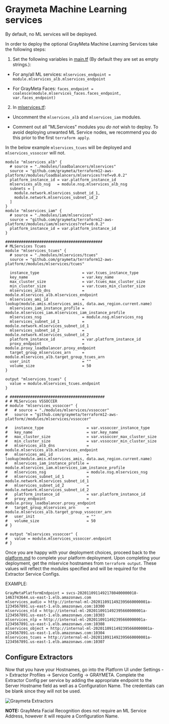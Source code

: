# Graymeta Machine Learning services

By default, no ML services will be deployed.

In order to deploy the optional GrayMeta Machine Learning Services take the following steps:

1. Set the following variables in [main.tf](../main.tf) (By default they are set as empty strings.):

- For any/all ML services: `mlservices_endpoint = module.mlservices_alb.mlservices_endpoint`

- For GrayMeta Faces: `faces_endpoint = coalesce(module.mlservices_faces.faces_endpoint, var.faces_endpoint)`

2. In [mlservices.tf](../mlservices.tf):

- Uncomment the `mlservices_alb` and `mlservices_iam` modules.

- Comment out all "MLServices" modules you *do not* wish to deploy. To avoid deploying unwanted ML Service nodes, we recommend you do this prior to the first `terraform apply`.

In the below example `mlservices_tcues` will be deployed and `mlservices_vssoccer` will not.

```
module "mlservices_alb" {
  # source = "./modules/loadbalancers/mlservices"
  source = "github.com/graymeta/terraform12-aws-platform//modules/loadbalancers/mlservices?ref=v0.0.2"
  platform_instance_id = var.platform_instance_id
  mlservices_alb_nsg   = module.nsg.mlservices_alb_nsg
  subnets = [
    module.network.mlservices_subnet_id_1,
    module.network.mlservices_subnet_id_2
  ]
}
module "mlservices_iam" {
  # source = "./modules/iam/mlservices"
  source = "github.com/graymeta/terraform12-aws-platform//modules/iam/mlservices?ref=v0.0.2"
  platform_instance_id = var.platform_instance_id
}

###########################################
# MLServices Tcues
module "mlservices_tcues" {
  # source = "./modules/mlservices/tcues"
  source = "github.com/graymeta/terraform12-aws-platform//modules/mlservices/tcues"

  instance_type                   = var.tcues_instance_type
  key_name                        = var.key_name
  max_cluster_size                = var.tcues_max_cluster_size
  min_cluster_size                = var.tcues_min_cluster_size
  mlservices_alb_dns              = module.mlservices_alb.mlservices_endpoint
  mlservices_ami_id               = lookup(module.amis.mlservices_amis, data.aws_region.current.name)
  mlservices_iam_instance_profile = module.mlservices_iam.mlservices_iam_instance_profile
  mlservices_nsg                  = module.nsg.mlservices_nsg
  mlservices_subnet_id_1          = module.network.mlservices_subnet_id_1
  mlservices_subnet_id_2          = module.network.mlservices_subnet_id_2
  platform_instance_id            = var.platform_instance_id
  proxy_endpoint                  = module.proxy_loadbalancer.proxy_endpoint
  target_group_mlservices_arn     = module.mlservices_alb.target_group_tcues_arn
  user_init                       = ""
  volume_size                     = 50
}

output "mlservices_tcues" {
  value = module.mlservices_tcues.endpoint
}

# ##########################################
# # MLServices VSSOCCER
# module "mlservices_vssoccer" {
#   # source = "./modules/mlservices/vssoccer"
#   source = "github.com/graymeta/terraform12-aws-platform//modules/mlservices/vssoccer"

#   instance_type                   = var.vssoccer_instance_type
#   key_name                        = var.key_name
#   max_cluster_size                = var.vssoccer_max_cluster_size
#   min_cluster_size                = var.vssoccer_min_cluster_size
#   mlservices_alb_dns              = module.mlservices_alb.mlservices_endpoint
#   mlservices_ami_id               = lookup(module.amis.mlservices_amis, data.aws_region.current.name)
#   mlservices_iam_instance_profile = module.mlservices_iam.mlservices_iam_instance_profile
#   mlservices_nsg                  = module.nsg.mlservices_nsg
#   mlservices_subnet_id_1          = module.network.mlservices_subnet_id_1
#   mlservices_subnet_id_2          = module.network.mlservices_subnet_id_2
#   platform_instance_id            = var.platform_instance_id
#   proxy_endpoint                  = module.proxy_loadbalancer.proxy_endpoint
#   target_group_mlservices_arn     = module.mlservices_alb.target_group_vssoccer_arn
#   user_init                       = ""
#   volume_size                     = 50
# }

# output "mlservices_vssoccer" {
#   value = module.mlservices_vssoccer.endpoint
# }
```

Once you are happy with your deployment choices, proceed back to the [platform.md](platform.md) to complete your platform deployment.  Upon completing your deployment, get the mlservice hostnames from `terraform output`. These values will reflect the modules specified and will be required for the Extractor Service Configs.

EXAMPLE:
```
GrayMetaPlatformEndpoint = svcs-20201109114921780400000018-1463743644.us-east-1.elb.amazonaws.com
mlservices_audio = http://internal-ml-2020110911492395660000001a-1234567891.us-east-1.elb.amazonaws.com:10300
mlservices_nld = http://internal-ml-2020110911492395660000001a-1234567891.us-east-1.elb.amazonaws.com:10303
mlservices_nlp = http://internal-ml-2020110911492395660000001a-1234567891.us-east-1.elb.amazonaws.com:10308
mlservices_object = http://internal-ml-2020110911492395660000001a-1234567891.us-east-1.elb.amazonaws.com:10304
mlservices_tcues = http://internal-ml-2020110911492395660000001a-1234567891.us-east-1.elb.amazonaws.com:10307
```

## Configure Extractors

Now that you have your Hostnames, go into the Platform UI under Settings -> Extractor Profiles -> Service Config -> GRAYMETA.
Complete the Extractor Config per service by adding the appropriate endpoint to the Server Hostname field as well as a Configuration Name.  The credentials can be blank since they will not be used.

![Graymeta Extractors](../images/ExtractorView_2.png)

**NOTE:** GrayMeta Facial Recognition does not require an ML Service Address, however it will require a Configuration Name.
